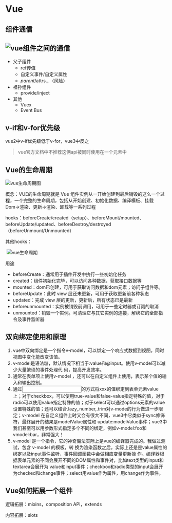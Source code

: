 # Vue

## 组件通信

## ![vue组件之间的通信](https://tutu-1313352375.cos.ap-nanjing.myqcloud.com/my/vue_cpns_communication.png)

- 父子组件
  - ref传值
  - 自定义事件/自定义属性
  - $parent/$attrs…（风险）
- 祖孙组件
  - provide/inject
- 其他
  - Vuex
  - Event Bus

## v-if和v-for优先级

vue2中v-if优先级低于v-for，vue3中反之

> vue官方文档中不推荐这俩api被同时使用在一个元素中

## Vue的生命周期

![vue生命周期图](https://tutu-1313352375.cos.ap-nanjing.myqcloud.com/my/vue_lifecycle.png)

概念：VUE的生命周期就是 Vue 组件实例从一开始创建到最后销毁的这么一个过程，一个完整的生命周期，包括从开始创建、初始化数据、编译模板、挂载Dom→渲染、更新→渲染、卸载等一系列过程

hooks：beforeCreate/created（setup）、beforeMount/mounted、beforeUpdate/updated、beforeDestroy/destroyed（beforeUnmount/Unmounted）

其他hooks：

​ ![vue生命周期](https://tutu-1313352375.cos.ap-nanjing.myqcloud.com/my/vue_life_cycle.png)

用途

- beforeCreate：通常⽤于插件开发中执⾏⼀些初始化任务
- created：组件初始化完毕，可以访问各种数据，获取接⼝数据等
- mounted：dom已创建，可⽤于获取访问数据和dom元素；访问⼦组件等。
- beforeUpdate：此时 view 层还未更新，可⽤于获取更新前各种状态
- updated：完成 view 层的更新，更新后，所有状态已是最新
- beforeunmounted：实例被销毁前调⽤，可⽤于⼀些定时器或订阅的取消
- unmounted：销毁⼀个实例。可清理它与其它实例的连接，解绑它的全部指令及事件监听器

## 双向绑定使用和原理

1. vue中双向绑定是⼀个指令v-model，可以绑定⼀个响应式数据到视图，同时视图中变化能改变该值。
2. v-model是语法糖，默认情况下相当于:value和@input。使用v-model可以减少大量繁琐的事件处理代 码，提高开发效率。
3. 通常在表单项上使用v-model ，还可以在自定义组件上使用，表示某个值的输入和输出控制。
4. 通过<input v-model="xxx">的方式将xxx的值绑定到表单元素value上；对于checkbox，可以使用true-value和false-value指定特殊的值，对于radio可以使用value指定特殊的值；对于select可以通过options元素的value设置特殊的值；还可以结合.lazy,.number,.trim对v-mode的行为做进⼀步限定；v-model 在自定义组件上时⼜会有很大不同，vue3中它类似于sync修饰符，最终展开的结果是modelValue属性和 update:modelValue事件；vue3中我们甚至可以用参数形式指定多个不同的绑定，例如v-model:foo和vmodel:bar，非常强大！
5. v-model 是⼀个指令，它的神奇魔法实际上是vue的编译器完成的。我做过测试，包含 v-model 的模板，转 换为渲染函数之后，实际上还是是value属性的绑定以及input事件监听，事件回调函数中会做相应变量更新操 作。编译器根据表单元素的不同会展开不同的DOM属性和事件对，⽐如text类型的input和textarea会展开为 value和input事件；checkbox和radio类型的input会展开为checked和change事件；select⽤value作为属性，用change作为事件。

## Vue如何拓展一个组件

逻辑拓展：mixins，composition API，extends

内容拓展：slots
